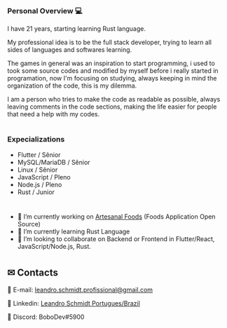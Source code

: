 ### Personal Overview 💻

I have 21 years, starting learning Rust language.

My professional idea is to be the full stack developer, trying to learn all sides of languages and softwares learning.

The games in general was an inspiration to start programming, i used to took some source codes and modified by myself before i really started in programation, now I'm focusing on studying, always keeping in mind the organization of the code, this is my dilemma.

I am a person who tries to make the code as readable as possible, always leaving comments in the code sections, making the life easier for people that need a help with my codes.

#
### Expecializations
- Flutter / Sênior
- MySQL/MariaDB / Sênior
- Linux / Sênior
- JavaScript / Pleno
- Node.js / Pleno
- Rust / Junior

#
- 👷 I’m currently working on [Artesanal Foods](https://github.com/LeandroTheDev/artesanal_foods) (Foods Application Open Source)
- 📖 I’m currently learning Rust Language
- 👯 I’m looking to collaborate on Backend or Frontend in Flutter/React, JavaScript/Node.js, Rust.
#
## ✉ Contacts
📩 E-mail: leandro.schmidt.profissional@gmail.com

📠 Linkedin: [Leandro Schmidt Portugues/Brazil](https://www.linkedin.com/in/leandrothedev/)

💬 Discord: BoboDev#5900
